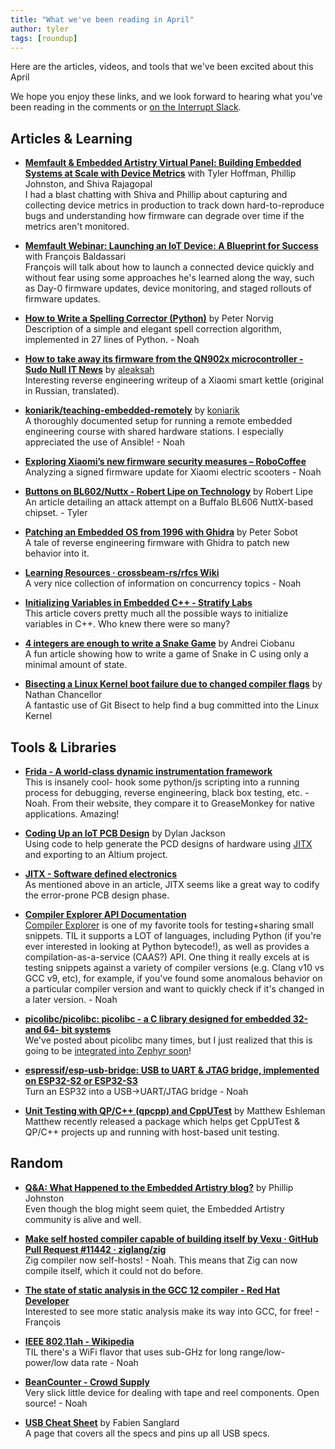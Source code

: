 ```yaml
---
title: "What we've been reading in April"
author: tyler
tags: [roundup]
---
```


<!-- excerpt start -->

Here are the articles, videos, and tools that we've been excited about this
April

<!-- excerpt end -->

We hope you enjoy these links, and we look forward to hearing what you've been
reading in the comments or [on the Interrupt Slack](https://interrupt-slack.herokuapp.com/).

## Articles & Learning

- [**Memfault & Embedded Artistry Virtual Panel: Building Embedded Systems at Scale with Device Metrics**](https://go.memfault.com/embedded-device-observability-metrics-panel) with Tyler Hoffman, Phillip Johnston, and Shiva Rajagopal<br>
I had a blast chatting with Shiva and Phillip about capturing and collecting device metrics in production to track down hard-to-reproduce bugs and understanding how firmware can degrade over time if the metrics aren't monitored.

- [**Memfault Webinar: Launching an IoT Device: A Blueprint for Success**](https://go.memfault.com/blueprint-for-launching-an-iot-device-webinar) with François Baldassari<br>
François will talk about how to launch a connected device quickly and without fear using some approaches he's learned along the way, such as Day-0 firmware updates, device monitoring, and staged rollouts of firmware updates.

- [**How to Write a Spelling Corrector (Python)**](https://norvig.com/spell-correct.html) by Peter Norvig<br>
Description of a simple and elegant spell correction algorithm, implemented in 27 lines of Python. - Noah

- [**How to take away its firmware from the QN902x microcontroller - Sudo Null IT News**](https://habr-com.translate.goog/ru/post/663312/?_x_tr_sl=auto&_x_tr_tl=en&_x_tr_hl=en) by [aleaksah](https://gist.github.com/aleaksah)<br>
Interesting reverse engineering writeup of a Xiaomi smart kettle (original in Russian, translated).

- [**koniarik/teaching-embedded-remotely**](https://github.com/koniarik/teaching-embedded-remotely) by [koniarik](https://github.com/koniarik)<br>
A thoroughly documented setup for running a remote embedded engineering course with shared hardware stations. I especially appreciated the use of Ansible! - Noah

- [**Exploring Xiaomi’s new firmware security measures – RoboCoffee**](https://robocoffee.de/?p=193)<br>
Analyzing a signed firmware update for Xiaomi electric scooters - Noah

- [**Buttons on BL602/Nuttx - Robert Lipe on Technology**](https://www.robertlipe.com/buttons-on-bl602-nuttx/) by Robert Lipe<br>
An article detailing an attack attempt on a Buffalo BL606 NuttX-based chipset. - Tyler

- [**Patching an Embedded OS from 1996 with Ghidra**](http://blog.petersobot.com/patching-the-k2500) by Peter Sobot<br> 
A tale of reverse engineering firmware with Ghidra to patch new behavior into it.

- [**Learning Resources · crossbeam-rs/rfcs Wiki**](https://github.com/crossbeam-rs/rfcs/wiki#learning-resources)<br>
A very nice collection of information on concurrency topics - Noah

- [**Initializing Variables in Embedded C++ - Stratify Labs**](https://blog.stratifylabs.dev/device/2022-04-05-Initializing-Variables-in-Embedded-Cpp/)<br>
This article covers pretty much all the possible ways to initialize variables in C++. Who knew there were so many?

- [**4 integers are enough to write a Snake Game**](https://www.andreinc.net/2022/05/01/4-integers-are-enough-to-write-a-snake-game) by Andrei Ciobanu<br>
A fun article showing how to write a game of Snake in C using only a minimal amount of state.

- [**Bisecting a Linux Kernel boot failure due to changed compiler flags**](https://nathanchance.dev/posts/bisect-compiler-flag-problem-linux-kernel/) by Nathan Chancellor<br>
A fantastic use of Git Bisect to help find a bug committed into the Linux Kernel

## Tools & Libraries

- [**Frida - A world-class dynamic instrumentation framework**](https://frida.re/docs/home/)<br>
This is insanely cool- hook some python/js scripting into a running process for debugging, reverse engineering, black box testing, etc. - Noah. From their website, they compare it to GreaseMonkey for native applications. Amazing!

- [**Coding Up an IoT PCB Design**](https://www.geocene.com/tech/hardware/2022/05/03/coding-up-an-iot-pcb-design) by Dylan Jackson<br>
Using code to help generate the PCD designs of hardware using [JITX](https://www.jitx.com/) and exporting to an Altium project.

- [**JITX - Software defined electronics**](https://www.jitx.com/)<br>
As mentioned above in an article, JITX seems like a great way to codify the error-prone PCB design phase.

- [**Compiler Explorer API Documentation**](https://github.com/compiler-explorer/compiler-explorer/blob/main/docs/API.md)<br>
[Compiler Explorer](https://godbolt.org/) is one of my favorite tools for testing+sharing small snippets. TIL it supports a LOT of languages, including Python (if you're ever interested in looking at Python bytecode!), as well as provides a compilation-as-a-service (CAAS?) API. One thing it really excels at is testing snippets against a variety of compiler versions (e.g. Clang v10 vs GCC v9, etc), for example, if you've found some anomalous behavior on a particular compiler version and want to quickly check if it's changed in a later version. - Noah

- [**picolibc/picolibc: picolibc - a C library designed for embedded 32- and 64- bit systems**](https://github.com/picolibc/picolibc/)<br>
We've posted about picolibc many times, but I just realized that this is going to be [integrated into Zephyr soon](https://github.com/zephyrproject-rtos/zephyr/issues/44143)!

- [**espressif/esp-usb-bridge: USB to UART & JTAG bridge, implemented on ESP32-S2 or ESP32-S3**](https://github.com/espressif/esp-usb-bridge)<br>
Turn an ESP32 into a USB->UART/JTAG bridge - Noah

- [**Unit Testing with QP/C++ (qpcpp) and CppUTest**](https://covemountainsoftware.com/2022/04/25/unit-testing-with-the-qpcpp-framework-and-cpputest/) by Matthew Eshleman<br>
Matthew recently released a package which helps get CppUTest & QP/C++ projects up and running with host-based unit testing.

## Random

- [**Q&A: What Happened to the Embedded Artistry blog?**](https://embeddedartistry.com/blog/2022/05/02/qa-what-happened-to-the-embedded-artistry-blog/) by Phillip Johnston<br>
Even though the blog might seem quiet, the Embedded Artistry community is alive and well.

- [**Make self hosted compiler capable of building itself by Vexu · GitHub Pull Request #11442 · ziglang/zig**](https://github.com/ziglang/zig/pull/11442)<br>
Zig compiler now self-hosts! - Noah. This means that Zig can now compile itself, which it could not do before.

- [**The state of static analysis in the GCC 12 compiler - Red Hat Developer**](https://developers.redhat.com/articles/2022/04/12/state-static-analysis-gcc-12-compiler)<br>
Interested to see more static analysis make its way into GCC, for free! - François

- [**IEEE 802.11ah - Wikipedia**](https://en.m.wikipedia.org/wiki/IEEE_802.11ah)<br>
TIL there's a WiFi flavor that uses sub-GHz for long range/low-power/low data rate - Noah

- [**BeanCounter - Crowd Supply**](https://www.crowdsupply.com/great-big-factory/beancounter)<br>
Very slick little device for dealing with tape and reel components. Open source! - Noah

- [**USB Cheat Sheet**](https://fabiensanglard.net/usbcheat/index.html) by Fabien Sanglard<br>
A page that covers all the specs and pins up all USB specs. 